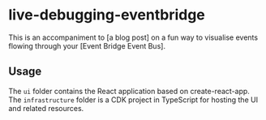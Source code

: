 # live-debugging-eventbridge

This is an accompaniment to [a blog post] on a fun way to visualise events
flowing through your [Event Bridge Event Bus].

## Usage

The `ui` folder contains the React application based on create-react-app. The
`infrastructure` folder is a CDK project in TypeScript for hosting the UI and
related resources.

